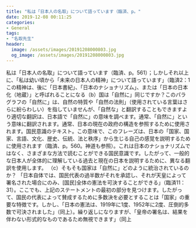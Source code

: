 ```yaml
---
title: "私は「日本人の名取」について語っています（臨済、p。"
date: 2019-12-08 00:11:25
categories:
- General
tags:
- "名取先生"
header:
  image: /assets/images/20191208000803.jpg
  og_image: /assets/images/20191208000803.jpg
---
```


私は「日本人の名取」について語っています（臨済、p。561）；しかしそれ以上に、「私は幼い頃から「未来の日本人の精神」について語っています」（臨済2：1この精神は、後に「日本書紀」、「日本のナショナリズム」、または「日本の日本化（地蔵）」と呼ばれることになる（b）国は「自然に」同じですか？このパラグラフの「自然に」は、自然の特質や「自然の法則」（使用されている言葉はさらに紛らわしい）を指していませんが、「自然な」と翻訳することもできますより適切な翻訳は、日本語で「自然に」の意味を調べます。通常、「自然に」という意味に翻訳されます。通常、日本の現在の政府の構造を参照するために使用されます。国民意識のテキスト。この意味で、このフレーズは、日本の「国家、国家、言語、文化、歴史、伝統、法と秩序」から生じる自己の感覚を説明するために使用されます（臨済、p。560。神道も参照）。これは日本のナショナリズムではなく、さまざまな方法で読むことができる国民意識です。したがって、一般的な日本人が全体的に理解している過去と現在の日本を説明するために、異なる翻訳を使用します。 （c）そもそも国家は「自然に」どのように統治されているのか？ 「日本自体では、国民代表の過半数がそれを承認し、それが天皇によって署名された場合にのみ、[国民]全体の憲法を可決することができる」（臨済11：31）。ここでも、上記のステートメントの最初の部分を見つけます。したがって、国民の代表によって賛成するために多数決を必要とすることは「国家」の重要な特徴です。しかし、「日本の憲法は、1919年に1度、1952年に2度、圧倒的多数で可決されました」（同上）。繰り返しになりますが、「皇帝の署名は、結果を伴わない形式的なものであるため無視できます」（同上
